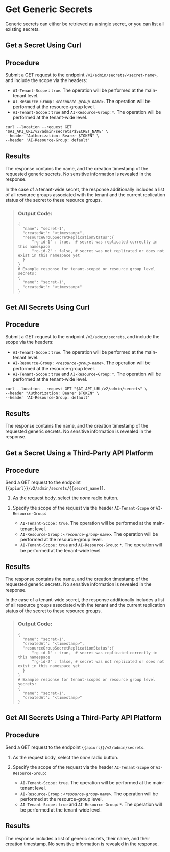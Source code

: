 <!-- loio05a3713aa6a94356b08e09e86260b16d -->

# Get Generic Secrets

Generic secrets can either be retrieved as a single secret, or you can list all existing secrets.

<a name="task_i3h_n13_tcc"/>

<!-- task\_i3h\_n13\_tcc -->

## Get a Secret Using Curl



<a name="task_i3h_n13_tcc__steps_p1m_clf_zcc"/>

## Procedure

Submit a GET request to the endpoint `/v2/admin/secrets/<secret-name>`, and include the scope via the headers:

-   `AI-Tenant-Scope` : `true`. The operation will be performed at the main-tenant level.
-   `AI-Resource-Group` : <code><i class="varname">&lt;resource-group-name&gt;</i></code>. The operation will be performed at the resource-group level.
-   `AI-Tenant-Scope` : `true` and `AI-Resource-Group`: `*`. The operation will be performed at the tenant-wide level.

```
curl --location --request GET "$AI_API_URL/v2/admin/secrets/$SECRET_NAME" \
--header "Authorization: Bearer $TOKEN" \
--header 'AI-Resource-Group: default'

```



<a name="task_i3h_n13_tcc__result_vck_3lf_zcc"/>

## Results

The response contains the name, and the creation timestamp of the requested generic secrets. No sensitive information is revealed in the response.

In the case of a tenant-wide secret, the response additionally includes a list of all resource groups associated with the tenant and the current replication status of the secret to these resource groups.

> ### Output Code:  
> ```
> {
>   "name": "secret-1",
>   "createdAt": "<timestamp>",
>   "resourceGroupSecretReplicationStatus":{
>       "rg-id-1" : true,  # secret was replicated correctly in this namespace
>       "rg-id-2" : false, # secret was not replicated or does not exist in this namespace yet
>   }
> }
> # Example response for tenant-scoped or resource group level secrets:
> {
>   "name": "secret-1",
>   "createdAt": "<timestamp>"
> }
> ```

<a name="task_zmk_l3m_22c"/>

<!-- task\_zmk\_l3m\_22c -->

## Get All Secrets Using Curl



## Procedure

Submit a GET request to the endpoint `/v2/admin/secrets`, and include the scope via the headers:

-   `AI-Tenant-Scope` : `true`. The operation will be performed at the main-tenant level.
-   `AI-Resource-Group` : <code><i class="varname">&lt;resource-group-name&gt;</i></code>. The operation will be performed at the resource-group level.
-   `AI-Tenant-Scope` : `true` and `AI-Resource-Group`: `*`. The operation will be performed at the tenant-wide level.

```
curl --location --request GET "$AI_API_URL/v2/admin/secrets" \
--header "Authorization: Bearer $TOKEN" \
--header 'AI-Resource-Group: default'

```



<a name="task_zmk_l3m_22c__result_bnk_l3m_22c"/>

## Results

The response contains the name, and the creation timestamp of the requested generic secrets. No sensitive information is revealed in the response.

<a name="task_cxf_n13_tcc"/>

<!-- task\_cxf\_n13\_tcc -->

## Get a Secret Using a Third-Party API Platform



<a name="task_cxf_n13_tcc__steps_bqv_vkf_zcc"/>

## Procedure

Send a GET request to the endpoint `{{apiurl}}/v2/admin/secrets/{{secret_name]]`.

1.  As the request body, select the *none* radio button.

2.  Specify the scope of the request via the header `AI-Tenant-Scope` or `AI-Resource-Group`:

    -   `AI-Tenant-Scope` : `true`. The operation will be performed at the main-tenant level.
    -   `AI-Resource-Group` : <code><i class="varname">&lt;resource-group-name&gt;</i></code>. The operation will be performed at the resource-group level.
    -   `AI-Tenant-Scope` : `true` and `AI-Resource-Group`: `*`. The operation will be performed at the tenant-wide level.




<a name="task_cxf_n13_tcc__result_sxh_jlf_zcc"/>

## Results

The response contains the name, and the creation timestamp of the requested generic secrets. No sensitive information is revealed in the response.

In the case of a tenant-wide secret, the response additionally includes a list of all resource groups associated with the tenant and the current replication status of the secret to these resource groups.

> ### Output Code:  
> ```
> {
>   "name": "secret-1",
>   "createdAt": "<timestamp>",
>   "resourceGroupSecretReplicationStatus":{
>       "rg-id-1" : true,  # secret was replicated correctly in this namespace
>       "rg-id-2" : false, # secret was not replicated or does not exist in this namespace yet
>   }
> }
> # Example response for tenant-scoped or resource group level secrets:
> {
>   "name": "secret-1",
>   "createdAt": "<timestamp>"
> }
> ```

<a name="task_imv_l3m_22c"/>

<!-- task\_imv\_l3m\_22c -->

## Get All Secrets Using a Third-Party API Platform



## Procedure

Send a GET request to the endpoint `{{apiurl}}/v2/admin/secrets`.

1.  As the request body, select the *none* radio button.

2.  Specify the scope of the request via the header `AI-Tenant-Scope` or `AI-Resource-Group`:

    -   `AI-Tenant-Scope` : `true`. The operation will be performed at the main-tenant level.
    -   `AI-Resource-Group` : <code><i class="varname">&lt;resource-group-name&gt;</i></code>. The operation will be performed at the resource-group level.
    -   `AI-Tenant-Scope` : `true` and `AI-Resource-Group`: `*`. The operation will be performed at the tenant-wide level.




<a name="task_imv_l3m_22c__result_jmv_l3m_22c"/>

## Results

The response includes a list of generic secrets, their name, and their creation timestamp. No sensitive information is revealed in the response.

